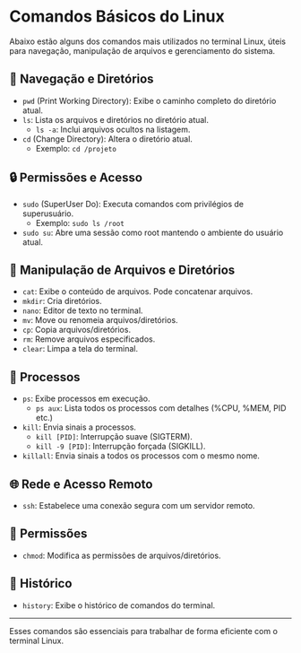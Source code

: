 # Comandos Básicos do Linux

Abaixo estão alguns dos comandos mais utilizados no terminal Linux, úteis para navegação, manipulação de arquivos e gerenciamento do sistema.

## 📁 Navegação e Diretórios

- `pwd` (Print Working Directory): Exibe o caminho completo do diretório atual.
- `ls`: Lista os arquivos e diretórios no diretório atual.
  - `ls -a`: Inclui arquivos ocultos na listagem.
- `cd` (Change Directory): Altera o diretório atual.
  - Exemplo: `cd /projeto`

## 🔒 Permissões e Acesso

- `sudo` (SuperUser Do): Executa comandos com privilégios de superusuário.
  - Exemplo: `sudo ls /root`
- `sudo su`: Abre uma sessão como root mantendo o ambiente do usuário atual.

## 📄 Manipulação de Arquivos e Diretórios

- `cat`: Exibe o conteúdo de arquivos. Pode concatenar arquivos.
- `mkdir`: Cria diretórios.
- `nano`: Editor de texto no terminal.
- `mv`: Move ou renomeia arquivos/diretórios.
- `cp`: Copia arquivos/diretórios.
- `rm`: Remove arquivos especificados.
- `clear`: Limpa a tela do terminal.

## 🧠 Processos

- `ps`: Exibe processos em execução.
  - `ps aux`: Lista todos os processos com detalhes (%CPU, %MEM, PID etc.)
- `kill`: Envia sinais a processos.
  - `kill [PID]`: Interrupção suave (SIGTERM).
  - `kill -9 [PID]`: Interrupção forçada (SIGKILL).
- `killall`: Envia sinais a todos os processos com o mesmo nome.

## 🌐 Rede e Acesso Remoto

- `ssh`: Estabelece uma conexão segura com um servidor remoto.

## 🔧 Permissões

- `chmod`: Modifica as permissões de arquivos/diretórios.

## 📜 Histórico

- `history`: Exibe o histórico de comandos do terminal.

---

Esses comandos são essenciais para trabalhar de forma eficiente com o terminal Linux.
